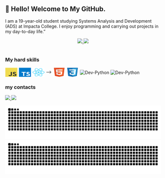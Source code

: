##  👋 Hello! Welcome to My GitHub.
I am a 19-year-old student studying Systems Analysis and Development (ADS) at Impacta College. I enjoy programming and carrying out projects in my day-to-day life.”
<!-- -->
<!-- -->



<div align="center">
  <a href="https://github.com/JoaoPedro-SA">
    <img height="180em" src="https://github-readme-stats.vercel.app/api?username=JoaoPedro-SA&show_icons=true&theme=dracula&include_all_commits=true"/>
    <img height="180em" src="https://github-readme-stats.vercel.app/api/top-langs/?username=JoaoPedro-SA&layout=compact&langs_count=5&theme=dracula"/>
  </a>
</div>

<div style="display: inline_block"><br>
  <h3> My hard skills </h3>
  <img align="center" alt="Dev-Js" height="30" width="40" src="https://raw.githubusercontent.com/devicons/devicon/master/icons/javascript/javascript-original.svg"/>
  <img align="center" alt="Dev-Ts" height="30" width="40" src="https://raw.githubusercontent.com/devicons/devicon/master/icons/typescript/typescript-original.svg"/>
   <img align="center" alt="Dev-React" height="30" width="40" src="https://raw.githubusercontent.com/devicons/devicon/master/icons/react/react-original.svg"/> -->
  <img align="center" alt="Dev-HTML" height="30" width="40" src="https://raw.githubusercontent.com/devicons/devicon/master/icons/html5/html5-original.svg"/>
  <img align="center" alt="Dev-CSS" height="30" width="40" src="https://raw.githubusercontent.com/devicons/devicon/master/icons/css3/css3-original.svg"/>
  <img align="center" alt="Dev-Python" height="30" width="40"  src="https://cdn.jsdelivr.net/gh/devicons/devicon@latest/icons/python/python-original.svg" />
  <img align="center" alt="Dev-Python" height="30" width="40"  src="https://cdn.jsdelivr.net/gh/devicons/devicon@latest/icons/java/java-original.svg" />         
          
</div>
<h3> my contacts </h3>
<div>
  <a href="mailto:antunesjoaopedro3@gmail.com">
    <img src="https://img.shields.io/badge/-Gmail-%23333?style=for-the-badge&logo=gmail&logoColor=white"/>
  </a>
  <a href="https://www.linkedin.com/in/jo%C3%A3o-pedro-silva-antunes/" target="_blank">
    <img src="https://img.shields.io/badge/-LinkedIn-%230077B5?style=for-the-badge&logo=linkedin&logoColor=white"/>
  </a>
  
  ![Snake animation](https://github.com/JoaoPedro-SA/JoaoPedro-SA/blob/output/github-contribution-grid-snake-dark.svg)
  ![Snake animation](https://github.com/JoaoPedro-SA/JoaoPedro-SA/blob/output/github-contribution-grid-snake.svg)
</div>


